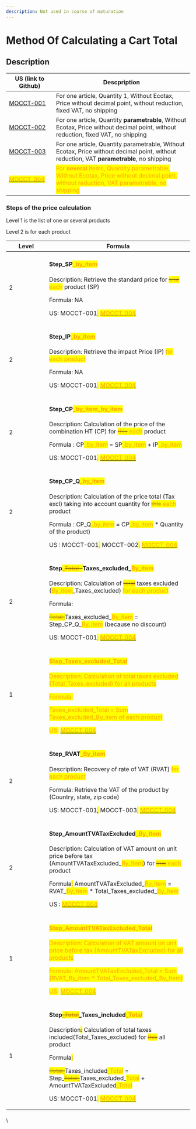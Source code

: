 ```yaml
---
description: Not used in course of maturation
---
```


# Method Of Calculating a Cart Total

## Description



<table><thead><tr><th width="113">US (link to Github)</th><th>Descpription</th></tr></thead><tbody><tr><td><a href="https://github.com/PrestaShop/PrestaShop/issues/32592">MOCCT-001</a></td><td>For one article, Quantity 1, Without Ecotax, Price without decimal point, without reduction, fixed VAT, no shipping</td></tr><tr><td><a href="https://github.com/PrestaShop/PrestaShop/issues/32274">MOCCT-002</a></td><td>For one article, Quantity <strong>parametrable</strong>, Without Ecotax, Price without decimal point, without reduction, fixed VAT, no shipping</td></tr><tr><td><a href="https://github.com/PrestaShop/PrestaShop/issues/33684">MOCCT-003</a></td><td>For one article, Quantity parametrable, Without Ecotax, Price without decimal point, without reduction, VAT <strong>parametrable</strong>, no shipping</td></tr><tr><td><a href="https://github.com/PrestaShop/PrestaShop/issues/32602"><mark style="color:orange;">MOCCT_004</mark></a></td><td><mark style="color:orange;">For <strong>several</strong> items, Quantity parametrable, Without Ecotax, Price without decimal point, without reduction, VAT parametrable, no shipping</mark></td></tr></tbody></table>

### Steps of the price calculation

Level 1 is the list of one or several products

Level 2 is for each product

<table><thead><tr><th width="94">Level</th><th>Formula</th></tr></thead><tbody><tr><td>2</td><td><h4>Step_SP<mark style="color:orange;">_by_item</mark></h4><p>Description: Retrieve the standard price for <del><mark style="color:orange;">one</mark></del><mark style="color:orange;">  each</mark> product (SP) </p><p>Formula: NA</p><p>US: MOCCT-001<mark style="color:orange;">,</mark> <a href="https://github.com/PrestaShop/PrestaShop/issues/32602"><mark style="color:orange;">MOCCT_004</mark></a></p></td></tr><tr><td>2</td><td><h4>Step_IP<mark style="color:orange;">_by_item</mark></h4><p>Description: Retrieve the impact Price (IP) <mark style="color:orange;">for each product</mark></p><p>Formula: NA</p><p>US: MOCCT-001<mark style="color:orange;">,</mark> <a href="https://github.com/PrestaShop/PrestaShop/issues/32602"><mark style="color:orange;">MOCCT_004</mark></a></p></td></tr><tr><td>2</td><td><h4>Step_CP<mark style="color:orange;">_by_item_by_item</mark></h4><p>Description: Calculation of the price of the combination HT (CP) for <del><mark style="color:orange;">this</mark></del><mark style="color:orange;">  each</mark> product</p><p>Formula : CP<mark style="color:orange;">_by_item</mark> = SP<mark style="color:orange;">_by_item</mark> + IP<mark style="color:orange;">_by_item</mark></p><p>US: MOCCT-001<mark style="color:orange;">,</mark> <a href="https://github.com/PrestaShop/PrestaShop/issues/32602"><mark style="color:orange;">MOCCT_004</mark></a></p></td></tr><tr><td>2</td><td><h4>Step_CP_Q<mark style="color:orange;">_by_item</mark></h4><p>Description: Calculation of the price total (Tax excl) taking into account quantity for <del><mark style="color:orange;">this</mark></del><mark style="color:orange;">  each</mark> product</p><p>Formula : CP_Q<mark style="color:orange;">_by_item</mark> = CP<mark style="color:orange;">_by_item</mark> * Quantity of the product)</p><p>US : MOCCT-001<mark style="color:orange;">,</mark> MOCCT-002<mark style="color:orange;">,</mark> <a href="https://github.com/PrestaShop/PrestaShop/issues/32602"><mark style="color:orange;">MOCCT_004</mark></a></p></td></tr><tr><td>2</td><td><h4>Step<mark style="color:orange;">_</mark><del><mark style="color:orange;">Total-</mark></del>Taxes_excluded_<mark style="color:orange;">By_item</mark></h4><p>Description: Calculation of <del><mark style="color:orange;">total</mark></del> taxes excluded (<mark style="color:orange;">By_item</mark>_Taxes_excluded) <mark style="color:orange;">for each product</mark></p><p>Formula: </p><p><del><mark style="color:orange;">Total_</mark></del>Taxes_excluded_<mark style="color:orange;">By_item</mark> = Step_CP_Q_<mark style="color:orange;">By_item</mark> (because no discount)                   </p><p>US: MOCCT-001<mark style="color:orange;">,</mark> <a href="https://github.com/PrestaShop/PrestaShop/issues/32602"><mark style="color:orange;">MOCCT_004</mark></a></p></td></tr><tr><td>1</td><td><h4><mark style="color:orange;">Step_Taxes_excluded_Total</mark></h4><p><mark style="color:orange;">Description: Calculation of total taxes excluded (Total_Taxes_excluded) for all products</mark></p><p><mark style="color:orange;">Formula:</mark> </p><p><mark style="color:orange;">Taxes_excluded_Total = Sum Taxes_excluded_By_item of each product</mark>                   </p><p><mark style="color:orange;">US:</mark> <a href="https://github.com/PrestaShop/PrestaShop/issues/32602"><mark style="color:orange;">MOCCT_004</mark></a></p></td></tr><tr><td>2</td><td><h4>Step_RVAT<mark style="color:orange;">_By_item</mark> </h4><p>Description: Recovery of rate of VAT (RVAT) <mark style="color:orange;">for each product</mark></p><p>Formula:  Retrieve the VAT of the product by (Country, state, zip code)</p><p>US: MOCCT-001<mark style="color:purple;">,</mark>  MOCCT-003<mark style="color:orange;">,</mark> <a href="https://github.com/PrestaShop/PrestaShop/issues/32602"><mark style="color:orange;">MOCCT_004</mark></a></p></td></tr><tr><td>2</td><td><h4>Step_AmountTVATaxExcluded<mark style="color:orange;">_By_Item</mark></h4><p>Description: Calculation of VAT amount on unit price before tax (AmountTVATaxExcluded_<mark style="color:orange;">By_Item</mark>) for <del><mark style="color:orange;">this</mark></del><mark style="color:orange;">  each</mark> product </p><p>Formula<mark style="color:red;">:</mark> AmountTVATaxExcluded_<mark style="color:orange;">By_Item</mark> = RVAT_<mark style="color:orange;">By_Item</mark> * Total_Taxes_excluded_<mark style="color:orange;">By_Item</mark></p><p>US  : <a href="https://github.com/PrestaShop/PrestaShop/issues/32602"><mark style="color:orange;">MOCCT_004</mark></a></p></td></tr><tr><td>1</td><td><h4><mark style="color:orange;">Step_AmountTVATaxExcluded_Total</mark></h4><p></p><p><mark style="color:orange;">Description: Calculation of VAT amount on unit price before tax (AmountTVATaxExcluded) for all products</mark> </p><p><mark style="color:orange;">Formula: AmountTVATaxExcluded_Total = Sum (RVAT_By_item * Total_Taxes_excluded_By_Item)</mark></p><p><mark style="color:orange;">US:</mark> <a href="https://github.com/PrestaShop/PrestaShop/issues/32602"><mark style="color:orange;">MOCCT_004</mark></a></p></td></tr><tr><td>1</td><td><h4>Step<del><mark style="color:orange;">_Total</mark></del>_Taxes_included<mark style="color:orange;">_Total</mark></h4><p>Description<mark style="color:purple;">:</mark> Calculation of total taxes included(Total_Taxes_excluded) for <del><mark style="color:orange;">this</mark></del> all product</p><p>Formula<mark style="color:purple;">:</mark></p><p> <del><mark style="color:orange;">Total_</mark></del>Taxes_included<mark style="color:orange;">_Total</mark> =  Step_<del><mark style="color:orange;">Total_</mark></del>Taxes_excluded_<mark style="color:orange;">Total</mark> + AmountTVATaxExcluded<mark style="color:orange;">_Total</mark>                    </p><p>US: MOCCT-001<mark style="color:orange;">,</mark> <a href="https://github.com/PrestaShop/PrestaShop/issues/32602"><mark style="color:orange;">MOCCT_004</mark></a></p></td></tr></tbody></table>

####





####



####





####





\


